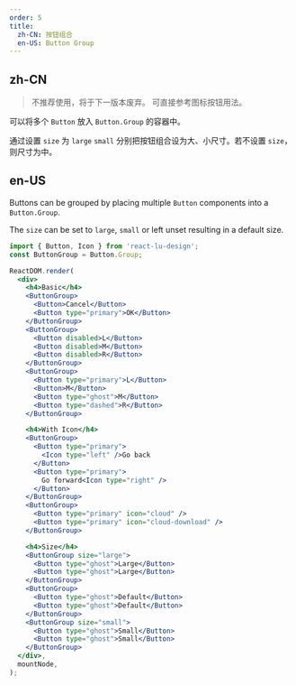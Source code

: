 ```yaml
---
order: 5
title:
  zh-CN: 按钮组合
  en-US: Button Group
---
```


## zh-CN

> 不推荐使用，将于下一版本废弃。 可直接参考图标按钮用法。

可以将多个 `Button` 放入 `Button.Group` 的容器中。

通过设置 `size` 为 `large` `small` 分别把按钮组合设为大、小尺寸。若不设置 `size`，则尺寸为中。

## en-US

Buttons can be grouped by placing multiple `Button` components into a `Button.Group`.

The `size` can be set to `large`, `small` or left unset resulting in a default size.

````jsx
import { Button, Icon } from 'react-lu-design';
const ButtonGroup = Button.Group;

ReactDOM.render(
  <div>
    <h4>Basic</h4>
    <ButtonGroup>
      <Button>Cancel</Button>
      <Button type="primary">OK</Button>
    </ButtonGroup>
    <ButtonGroup>
      <Button disabled>L</Button>
      <Button disabled>M</Button>
      <Button disabled>R</Button>
    </ButtonGroup>
    <ButtonGroup>
      <Button type="primary">L</Button>
      <Button>M</Button>
      <Button type="ghost">M</Button>
      <Button type="dashed">R</Button>
    </ButtonGroup>

    <h4>With Icon</h4>
    <ButtonGroup>
      <Button type="primary">
        <Icon type="left" />Go back
      </Button>
      <Button type="primary">
        Go forward<Icon type="right" />
      </Button>
    </ButtonGroup>
    <ButtonGroup>
      <Button type="primary" icon="cloud" />
      <Button type="primary" icon="cloud-download" />
    </ButtonGroup>

    <h4>Size</h4>
    <ButtonGroup size="large">
      <Button type="ghost">Large</Button>
      <Button type="ghost">Large</Button>
    </ButtonGroup>
    <ButtonGroup>
      <Button type="ghost">Default</Button>
      <Button type="ghost">Default</Button>
    </ButtonGroup>
    <ButtonGroup size="small">
      <Button type="ghost">Small</Button>
      <Button type="ghost">Small</Button>
    </ButtonGroup>
  </div>,
  mountNode,
);
````

<style>
#components-button-demo-button-group h4 {
  margin: 16px 0;
  font-size: 14px;
  line-height: 1;
  font-weight: normal;
}
#components-button-demo-button-group h4:first-child {
  margin-top: 0;
}
#components-button-demo-button-group .lud-btn-group {
  margin-right: 8px;
}
#components-button-demo-button-group .lud-btn {
  margin-bottom: 12px;
  margin-right: 0;
}
</style>
